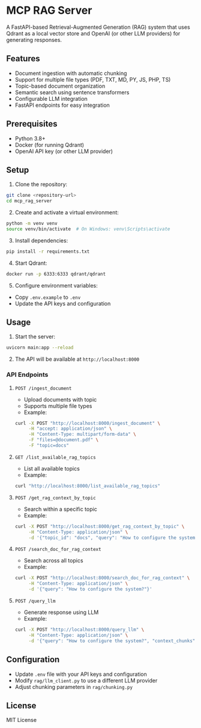 # MCP RAG Server

A FastAPI-based Retrieval-Augmented Generation (RAG) system that uses Qdrant as a local vector store and OpenAI (or other LLM providers) for generating responses.

## Features

- Document ingestion with automatic chunking
- Support for multiple file types (PDF, TXT, MD, PY, JS, PHP, TS)
- Topic-based document organization
- Semantic search using sentence transformers
- Configurable LLM integration
- FastAPI endpoints for easy integration

## Prerequisites

- Python 3.8+
- Docker (for running Qdrant)
- OpenAI API key (or other LLM provider)

## Setup

1. Clone the repository:
```bash
git clone <repository-url>
cd mcp_rag_server
```

2. Create and activate a virtual environment:
```bash
python -m venv venv
source venv/bin/activate  # On Windows: venv\Scripts\activate
```

3. Install dependencies:
```bash
pip install -r requirements.txt
```

4. Start Qdrant:
```bash
docker run -p 6333:6333 qdrant/qdrant
```

5. Configure environment variables:
- Copy `.env.example` to `.env`
- Update the API keys and configuration

## Usage

1. Start the server:
```bash
uvicorn main:app --reload
```

2. The API will be available at `http://localhost:8000`

### API Endpoints

1. `POST /ingest_document`
   - Upload documents with topic
   - Supports multiple file types
   - Example:
   ```bash
   curl -X POST "http://localhost:8000/ingest_document" \
        -H "accept: application/json" \
        -H "Content-Type: multipart/form-data" \
        -F "files=@document.pdf" \
        -F "topic=docs"
   ```

2. `GET /list_available_rag_topics`
   - List all available topics
   - Example:
   ```bash
   curl "http://localhost:8000/list_available_rag_topics"
   ```

3. `POST /get_rag_context_by_topic`
   - Search within a specific topic
   - Example:
   ```bash
   curl -X POST "http://localhost:8000/get_rag_context_by_topic" \
        -H "Content-Type: application/json" \
        -d '{"topic_id": "docs", "query": "How to configure the system?"}'
   ```

4. `POST /search_doc_for_rag_context`
   - Search across all topics
   - Example:
   ```bash
   curl -X POST "http://localhost:8000/search_doc_for_rag_context" \
        -H "Content-Type: application/json" \
        -d '{"query": "How to configure the system?"}'
   ```

5. `POST /query_llm`
   - Generate response using LLM
   - Example:
   ```bash
   curl -X POST "http://localhost:8000/query_llm" \
        -H "Content-Type: application/json" \
        -d '{"query": "How to configure the system?", "context_chunks": ["..."]}'
   ```

## Configuration

- Update `.env` file with your API keys and configuration
- Modify `rag/llm_client.py` to use a different LLM provider
- Adjust chunking parameters in `rag/chunking.py`

## License

MIT License 